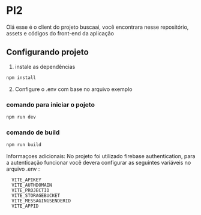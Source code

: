 # PI2

Olá esse é o client do projeto buscaai, você encontrara nesse repositório, assets e códigos do front-end da aplicação

## Configurando projeto
1. instale as dependências
```sh
npm install
```
2. Configure o .env com base no arquivo exemplo



### comando para iniciar o pojeto

```sh
npm run dev
```

### comando de build

```sh
npm run build
```
Informaçoes adicionais: 
  No projeto foi utilizado firebase authentication, para a autenticação funcionar você devera configurar as seguintes variáveis no arquivo .env :
  
      VITE_APIKEY
      VITE_AUTHDOMAIN
      VITE_PROJECTID
      VITE_STORAGEBUCKET
      VITE_MESSAGINGSENDERID
      VITE_APPID
